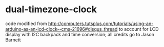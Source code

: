 # dual-timezone-clock
code modified from http://computers.tutsplus.com/tutorials/using-an-arduino-as-an-lcd-clock--cms-21696#disqus_thread to account for LCD display with I2C backpack and time conversion; all credits go to Jason Barnett
